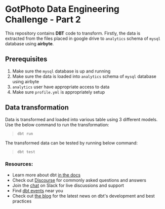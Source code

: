 # GotPhoto Data Engineering Challenge - Part 2
This repository contains **DBT** code to transform. Firstly, the data is extracted from the files placed in google drive to `analytics` schema of `mysql` database using **airbyte**.

## Prerequisites
1. Make sure the `mysql` database is up and running
2. Make sure the data is loaded into `analytics` schema of `mysql` database using airbyte
3. `analytics` user have appropriate access to data
4. Make sure `profile.yml` is appropriately setup

## Data transformation
Data is transformed and loaded into various table using 3 different models. Use the below command to run the transformation:
> `dbt run`

The transformed data can be tested by running below command:
> `dbt test`


### Resources:
- Learn more about dbt [in the docs](https://docs.getdbt.com/docs/introduction)
- Check out [Discourse](https://discourse.getdbt.com/) for commonly asked questions and answers
- Join the [chat](https://community.getdbt.com/) on Slack for live discussions and support
- Find [dbt events](https://events.getdbt.com) near you
- Check out [the blog](https://blog.getdbt.com/) for the latest news on dbt's development and best practices